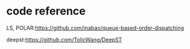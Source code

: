 # code reference

LS, POLAR:https://github.com/inabao/queue-based-order-dispatching

deepst:https://github.com/TolicWang/DeepST
